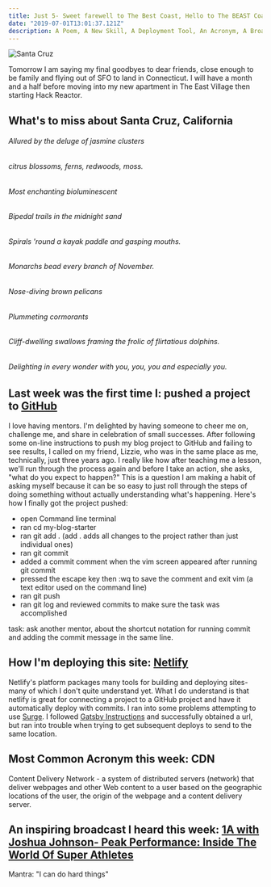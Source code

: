 ```yaml
---
title: Just 5- Sweet farewell to The Best Coast, Hello to The BEAST Coast
date: "2019-07-01T13:01:37.121Z"
description: A Poem, A New Skill, A Deployment Tool, An Acronym, A Broadcast
---
```


![Santa Cruz](./santacruz.jpg)

Tomorrow I am saying my final goodbyes to dear friends, close enough to be family and flying out of SFO to land in Connecticut. I will have a month and a half before moving into my new apartment in The East Village then starting Hack Reactor.

## What's to miss about Santa Cruz, California

###### Allured by the deluge of jasmine clusters
###### citrus blossoms, ferns, redwoods, moss.
###### Most enchanting bioluminescent
###### Bipedal trails in the midnight sand
###### Spirals 'round a kayak paddle and gasping mouths.
###### Monarchs bead every branch of November.
###### Nose-diving brown pelicans
###### Plummeting cormorants
###### Cliff-dwelling swallows framing the frolic of flirtatious dolphins.
###### Delighting in every wonder with you, you, you and especially you.

## Last week was the first time I: pushed a project to [GitHub](http://www.github.com)

I love having mentors. I'm delighted by having someone to cheer me on, challenge me, and share in celebration of small successes. After following some on-line instructions to push my blog project to GitHub and failing to see results, I called on my friend, Lizzie, who was in the same place as me, technically, just three years ago. I really like how after teaching me a lesson, we'll run through the process again and before I take an action, she asks, "what do you expect to happen?" This is a question I am making a habit of asking myself because it can be so easy to just roll through the steps of doing something without actually understanding what's happening. Here's how I finally got the project pushed:
 - open Command line terminal
 - ran cd my-blog-starter
 - ran git add . (add . adds all changes to the project rather than just individual ones)
 - ran git commit
 - added a commit comment when the vim screen appeared after running git commit
 - pressed the escape key then :wq to save the comment and exit vim (a text editor used on the command line)
 - ran git push
 - ran git log and reviewed commits to make sure the task was accomplished

 task: ask another mentor, about the shortcut notation for running commit and adding the commit message in the same line.

## How I'm deploying this site: [Netlify](https://www.netlify.com)

Netlify's platform packages many tools for building and deploying sites- many of which I don't quite understand yet. What I do understand is that netlify is great for connecting a project to a GitHub project and have it automatically deploy with commits.  I ran into some problems attempting to use [Surge](https://surge.sh). I followed [Gatsby Instructions](https://www.gatsbyjs.org/docs/deploying-to-surge/) and successfully obtained a url, but ran into trouble when trying to get subsequent deploys to send to the same location.

## Most Common Acronym this week: CDN

Content Delivery Network - a system of distributed servers (network) that deliver webpages and other Web content to a user based on the geographic locations of the user, the origin of the webpage and a content delivery server.

## An inspiring broadcast I heard this week: [1A with Joshua Johnson- Peak Performance: Inside The World Of Super Athletes](https://the1a.org/shows/2019-06-24/peak-performance-inside-the-world-of-super-athletes)

Mantra: "I can do hard things"
